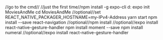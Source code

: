 //go to the cmd//
//just the first time//npm install -g expo-cli
d:
expo init MoviesAndMe
cd MoviesAndMe
//optional//set REACT_NATIVE_PACKAGER_HOSTNAME=my-IPv4-Address
yarn start
npm install --save react-navigation
//optional//npm install
//optional//expo install react-native-gesture-handler
npm install moment --save
npm install numeral
//optional//expo install react-native-gesture-handler
